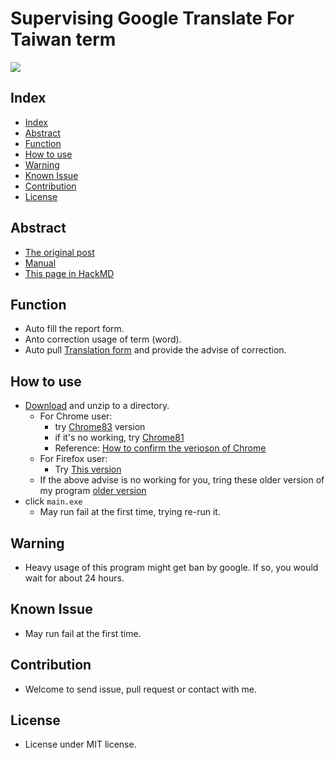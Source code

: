#  Supervising Google Translate For Taiwan term

![](https://i.imgur.com/WGuxu1U.png)

## Index
+ [Index](#index)
+ [Abstract](#abstract)
+ [Function](#function)
+ [How to use](#how-to-use)
+ [Warning](#warning)
+ [Known Issue](#known-issue)
+ [Contribution](#contribution)
+ [License](#license)

## Abstract
+ [The original post](https://tinyurl.com/y7y5w3xg)
+ [Manual](https://tinyurl.com/y8htcwak)
+ [This page in HackMD](https://hackmd.io/@PenutChen/r1NjVCmoI)

## Function
+ Auto fill the report form.
+ Anto correction usage of term (word).
+ Auto pull [Translation form](https://tinyurl.com/y85wgm3a) and provide the advise of correction.

## How to use
+ [Download](https://git.io/Jf2Sj) and unzip to a directory.
  + For Chrome user:
    + try [Chrome83](https://git.io/JfrGk) version
    + if it's no working, try [Chrome81](https://git.io/JfrGJ)
    + Reference: [How to confirm the verioson of Chrome](https://tinyurl.com/y44kw7z4)
  + For Firefox user:
    + Try [This version](https://git.io/JfrGI)
  + If the above advise is no working for you, tring these older version of my program [older version](https://git.io/Jf2bu)
+ click `main.exe`
  + May run fail at the first time, trying re-run it.

## Warning
+ Heavy usage of this program might get ban by google. If so, you would wait for about 24 hours.

## Known Issue
+ May run fail at the first time.

## Contribution
+ Welcome to send issue, pull request or contact with me.

## License
+ License under MIT license.
